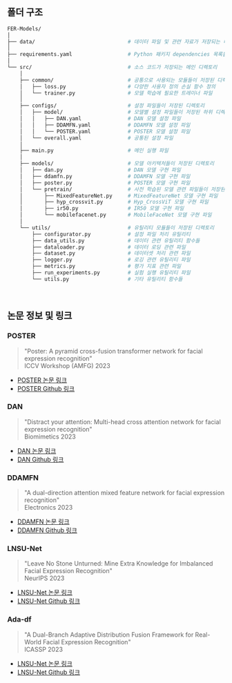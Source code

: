 ## 폴더 구조


```bash
FER-Models/                            
│
├── data/                              # 데이터 파일 및 관련 자료가 저장되는 디렉토리
│
├── requirements.yaml                  # Python 패키지 dependencies 목록을 명시한 파일
│
└── src/                               # 소스 코드가 저장되는 메인 디렉토리
    │
    ├── common/                        # 공통으로 사용되는 모듈들이 저장된 디렉토리
    │   ├── loss.py                    # 다양한 사용자 정의 손실 함수 정의
    │   └── trainer.py                 # 모델 학습에 필요한 트레이너 파일
    │
    ├── configs/                       # 설정 파일들이 저장된 디렉토리
    │   ├── model/                     # 모델별 설정 파일들이 저장된 하위 디렉토리
    │   │   ├── DAN.yaml               # DAN 모델 설정 파일
    │   │   ├── DDAMFN.yaml            # DDAMFN 모델 설정 파일
    │   │   └── POSTER.yaml            # POSTER 모델 설정 파일
    │   └── overall.yaml               # 공통된 설정 파일
    │
    ├── main.py                        # 메인 실행 파일
    │
    ├── models/                        # 모델 아키텍처들이 저장된 디렉토리
    │   ├── dan.py                     # DAN 모델 구현 파일
    │   ├── ddamfn.py                  # DDAMFN 모델 구현 파일
    │   ├── poster.py                  # POSTER 모델 구현 파일
    │   └── pretrain/                  # 사전 학습된 모델 관련 파일들이 저장된 하위 디렉토리
    │       ├── MixedFeatureNet.py     # MixedFeatureNet 모델 구현 파일
    │       ├── hyp_crossvit.py        # Hyp_CrossViT 모델 구현 파일
    │       ├── ir50.py                # IR50 모델 구현 파일
    │       └── mobilefacenet.py       # MobileFaceNet 모델 구현 파일
    │
    └── utils/                         # 유틸리티 모듈들이 저장된 디렉토리
        ├── configurator.py            # 설정 파일 처리 유틸리티
        ├── data_utils.py              # 데이터 관련 유틸리티 함수들
        ├── dataloader.py              # 데이터 로딩 관련 파일
        ├── dataset.py                 # 데이터셋 처리 관련 파일
        ├── logger.py                  # 로깅 관련 유틸리티 파일
        ├── metrics.py                 # 평가 지표 관련 파일
        ├── run_experiments.py         # 실험 실행 유틸리티 파일
        └── utils.py                   # 기타 유틸리티 함수들
```

<br>

## 논문 정보 및 링크
### POSTER
> "Poster: A pyramid cross-fusion transformer network for facial expression recognition"<br>
> ICCV Workshop (AMFG) 2023

- [POSTER 논문 링크](https://scholar.google.com/scholar?hl=ko&as_sdt=0%2C5&q=Zheng%2C+Ce%2C+Matias+Mendieta%2C+and+Chen+Chen.+%22Poster%3A+A+pyramid+cross-fusion+transformer+network+for+facial+expression+recognition.%22+Proceedings+of+the+IEEE%2FCVF+International+Conference+on+Computer+Vision.+2023.&btnG=)
- [POSTER Github 링크](https://github.com/zczcwh/POSTER)

  
### DAN
> "Distract your attention: Multi-head cross attention network for facial expression recognition"<br>
> Biomimetics 2023

- [DAN 논문 링크](https://scholar.google.com/scholar?hl=ko&as_sdt=0%2C5&q=Wen%2C+Zhengyao%2C+et+al.+%22Distract+your+attention%3A+Multi-head+cross+attention+network+for+facial+expression+recognition.%22+Biomimetics+8.2+%282023%29%3A+199.&btnG=)
- [DAN Github 링크](https://github.com/yaoing/DAN)

  
### DDAMFN
> "A dual-direction attention mixed feature network for facial expression recognition"<br>
> Electronics 2023

- [DDAMFN 논문 링크](https://scholar.google.com/scholar?hl=ko&as_sdt=0%2C5&q=Zhang%2C+Saining%2C+et+al.+%22A+dual-direction+attention+mixed+feature+network+for+facial+expression+recognition.%22+Electronics+12.17+%282023%29%3A+3595.&btnG=)
- [DDAMFN Github 링크](https://github.com/SainingZhang/DDAMFN)


### LNSU-Net
> "Leave No Stone Unturned: Mine Extra Knowledge for Imbalanced Facial Expression Recognition"<br>
> NeurIPS 2023

- [LNSU-Net 논문 링크](https://scholar.google.com/scholar?hl=ko&as_sdt=0%2C5&q=Leave+No+Stone+Unturned%3A+Mine+Extra+Knowledge+for+Imbalanced+Facial+Expression+Recognition&btnG=)
- [LNSU-Net Github 링크](https://github.com/zyh-uaiaaaa/Mine-Extra-Knowledge?tab=readme-ov-file)


### Ada-df
> "A Dual-Branch Adaptive Distribution Fusion Framework for Real-World Facial Expression Recognition"<br>
> ICASSP 2023

- [LNSU-Net 논문 링크](https://scholar.google.com/scholar?hl=ko&as_sdt=0%2C5&q=A+Dual-Branch+Adaptive+Distribution+Fusion+Framework+for+Real-World+Facial+Expression+Recognition.&btnG=)
- [LNSU-Net Github 링크](https://github.com/taylor-xy0827/Ada-DF)
